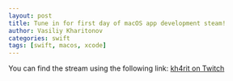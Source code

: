 ```yaml
---
layout: post
title: Tune in for first day of macOS app development steam!
author: Vasiliy Kharitonov
categories: swift
tags: [swift, macos, xcode]
---
```


You can find the stream using the following link: [kh4rit on Twitch](https://www.twitch.tv/kh4rit)
